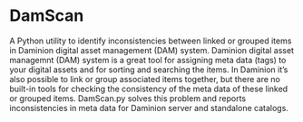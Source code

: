 # DamScan
A Python utility to identify inconsistencies between linked or grouped items in Daminion digital asset management (DAM) system.
Daminion digital asset managemnt (DAM) system is a great tool for assigning meta data (tags) to your digital assets and for sorting and searching the items. In Daminion it’s also possible to link or group associated items together, but there are no built-in tools for checking the consistency of the meta data of these linked or grouped items. DamScan.py solves this problem and reports inconsistencies in meta data for Daminion server and standalone catalogs.
